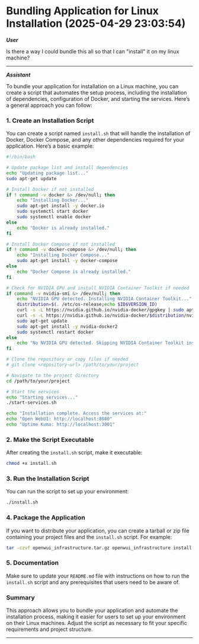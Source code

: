 <!-- Generated by SpecStory -->

# Bundling Application for Linux Installation (2025-04-29 23:03:54)

_**User**_

Is there a way I could bundle this all so that I can "install" it on my linux machine?

---

_**Assistant**_

To bundle your application for installation on a Linux machine, you can create a script that automates the setup process, including the installation of dependencies, configuration of Docker, and starting the services. Here’s a general approach you can follow:

### 1. Create an Installation Script

You can create a script named `install.sh` that will handle the installation of Docker, Docker Compose, and any other dependencies required for your application. Here’s a basic example:

```bash
#!/bin/bash

# Update package list and install dependencies
echo "Updating package list..."
sudo apt-get update

# Install Docker if not installed
if ! command -v docker &> /dev/null; then
    echo "Installing Docker..."
    sudo apt-get install -y docker.io
    sudo systemctl start docker
    sudo systemctl enable docker
else
    echo "Docker is already installed."
fi

# Install Docker Compose if not installed
if ! command -v docker-compose &> /dev/null; then
    echo "Installing Docker Compose..."
    sudo apt-get install -y docker-compose
else
    echo "Docker Compose is already installed."
fi

# Check for NVIDIA GPU and install NVIDIA Container Toolkit if needed
if command -v nvidia-smi &> /dev/null; then
    echo "NVIDIA GPU detected. Installing NVIDIA Container Toolkit..."
    distribution=$(. /etc/os-release;echo $ID$VERSION_ID)
    curl -s -L https://nvidia.github.io/nvidia-docker/gpgkey | sudo apt-key add -
    curl -s -L https://nvidia.github.io/nvidia-docker/$distribution/nvidia-docker.list | sudo tee /etc/apt/sources.list.d/nvidia-docker.list
    sudo apt-get update
    sudo apt-get install -y nvidia-docker2
    sudo systemctl restart docker
else
    echo "No NVIDIA GPU detected. Skipping NVIDIA Container Toolkit installation."
fi

# Clone the repository or copy files if needed
# git clone <repository-url> /path/to/your/project

# Navigate to the project directory
cd /path/to/your/project

# Start the services
echo "Starting services..."
./start-services.sh

echo "Installation complete. Access the services at:"
echo "Open WebUI: http://localhost:8080"
echo "Uptime Kuma: http://localhost:3001"
```

### 2. Make the Script Executable

After creating the `install.sh` script, make it executable:

```bash
chmod +x install.sh
```

### 3. Run the Installation Script

You can run the script to set up your environment:

```bash
./install.sh
```

### 4. Package the Application

If you want to distribute your application, you can create a tarball or zip file containing your project files and the `install.sh` script. For example:

```bash
tar -czvf openwui_infrastructure.tar.gz openwui_infrastructure install.sh
```

### 5. Documentation

Make sure to update your `README.md` file with instructions on how to run the `install.sh` script and any prerequisites that users need to be aware of.

### Summary

This approach allows you to bundle your application and automate the installation process, making it easier for users to set up your environment on their Linux machines. Adjust the script as necessary to fit your specific requirements and project structure.

---

